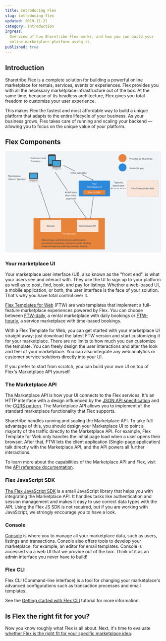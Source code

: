 ```yaml
---
title: Introducing Flex
slug: introducing-flex
updated: 2019-11-21
category: introduction
ingress:
  Overview of how Sharetribe Flex works, and how you can build your
  online marketplace platform using it.
published: true
---
```


## Introduction

Sharetribe Flex is a complete solution for building a powerful online
marketplace for rentals, services, events or experiences. Flex provides
you with all the necessary marketplace infrastructure out of the box. At
the same time, because of its headless architecture, Flex gives you
total freedom to customize your user experience.

This makes Flex the fastest and most affordable way to build a unique
platform that adapts to the entire lifecycle of your business. As your
business grows, Flex takes care of running and scaling your backend —
allowing you to focus on the unique value of your platform.

## Flex Components

![Flex customer architecture](./flex-customer-architecture.png)

### Your marketplace UI

Your marketplace user interface (UI), also known as the "front end", is
what your users see and interact with. They use the UI to sign up to
your platform as well as to post, find, book, and pay for listings.
Whether a web-based UI, a mobile application, or both, the user
interface is the face of your solution. That's why you have total
control over it.

[Flex Templates for Web](/introduction/getting-started-with-ftw-daily/)
(FTW) are web templates that implement a full-feature marketplace
experiences powered by Flex. You can choose between
[FTW-daily](https://github.com/sharetribe/ftw-daily), a rental
marketplace with daily bookings or
[FTW-hourly](https://github.com/sharetribe/ftw-hourly), a service
marketplace with time-based bookings.

With a Flex Template for Web, you can get started with your marketplace
UI straight away: just download the latest FTW version and start
customizing it for your marketplace. There are no limits to how much you
can customize the template. You can freely design the user interactions
and alter the look and feel of your marketplace. You can also integrate
any web analytics or customer service solutions directly into your UI.

If you prefer to start from scratch, you can build your own UI on top of
Flex's Marketplace API yourself.

### The Marketplace API

The Marketplace API is how your UI connects to the Flex services. It's
an HTTP interface with a design influenced by the
[JSON API specification](https://jsonapi.org/) and the
[CQRS pattern](https://martinfowler.com/bliki/CQRS.html). The
Marketplace API allows you to implement all the standard marketplace
functionality that Flex supports.

Sharetribe handles running and scaling the Marketplace API. To take full
advantage of this, you should design your Marketplace UI to point a
majority of the traffic directly to the Marketplace API. For example,
Flex Template for Web only handles the initial page load when a user
opens their browser. After that, FTW lets the client application
(Single-page application) talk directly with the Marketplace API, and
the API powers all further interactions.

To learn more about the capabilities of the Marketplace API and Flex,
visit the [API reference documentation](/references/api/).

### Flex JavaScript SDK

[The Flex JavaScript SDK](/references/js-sdk/) is a small JavaScript
library that helps you with integrating the Marketplace API. It handles
tasks like authentication and session management and makes it easy to
use correct data types with the API. Using the Flex JS SDK is not
required, but if you are working with JavaScript, we strongly encourage
you to have a look.

### Console

[Console](https://flex-console.sharetribe.com/) is where you to manage
all your marketplace data, such as users, listings and transactions.
Console also offers tools to develop your marketplace, for example, an
editor for email templates. Console is accessed via a web UI that we
provide out of the box. Think of it as an admin interface you never have
to build!

### Flex CLI

Flex CLI (Command-line interface) is a tool for changing your
marketplace's advanced configurations such as transaction processes and
email templates.

See the
[Getting started with Flex CLI](/flex-cli/getting-started-with-flex-cli/)
tutorial for more information.

## Is Flex the right fit for you?

Now you know roughly what Flex is all about. Next, it's time to evaluate
[whether Flex is the right fit for your specific marketplace idea](/introduction/is-flex-right-for-you/).
